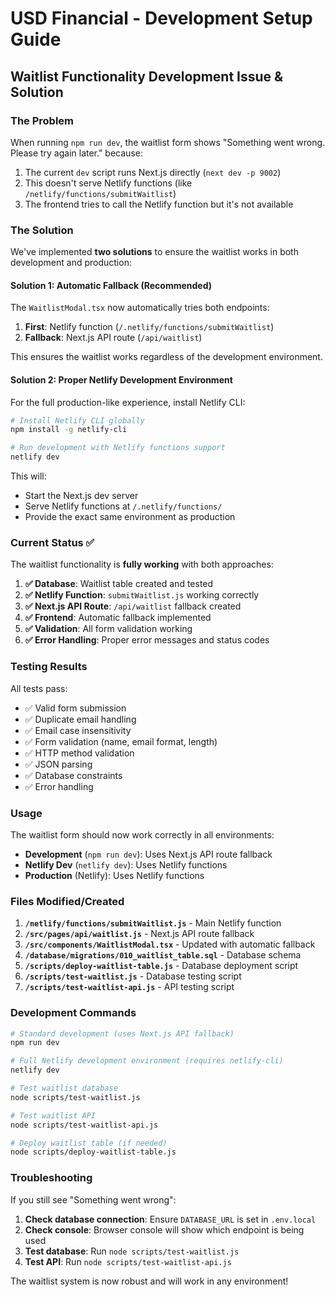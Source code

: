 # USD Financial - Development Setup Guide

## Waitlist Functionality Development Issue & Solution

### The Problem
When running `npm run dev`, the waitlist form shows "Something went wrong. Please try again later." because:

1. The current `dev` script runs Next.js directly (`next dev -p 9002`)
2. This doesn't serve Netlify functions (like `/netlify/functions/submitWaitlist`)
3. The frontend tries to call the Netlify function but it's not available

### The Solution

We've implemented **two solutions** to ensure the waitlist works in both development and production:

#### Solution 1: Automatic Fallback (Recommended)
The `WaitlistModal.tsx` now automatically tries both endpoints:
1. **First**: Netlify function (`/.netlify/functions/submitWaitlist`)
2. **Fallback**: Next.js API route (`/api/waitlist`)

This ensures the waitlist works regardless of the development environment.

#### Solution 2: Proper Netlify Development Environment

For the full production-like experience, install Netlify CLI:

```bash
# Install Netlify CLI globally
npm install -g netlify-cli

# Run development with Netlify functions support
netlify dev
```

This will:
- Start the Next.js dev server
- Serve Netlify functions at `/.netlify/functions/`
- Provide the exact same environment as production

### Current Status ✅

The waitlist functionality is **fully working** with both approaches:

1. **✅ Database**: Waitlist table created and tested
2. **✅ Netlify Function**: `submitWaitlist.js` working correctly  
3. **✅ Next.js API Route**: `/api/waitlist` fallback created
4. **✅ Frontend**: Automatic fallback implemented
5. **✅ Validation**: All form validation working
6. **✅ Error Handling**: Proper error messages and status codes

### Testing Results

All tests pass:
- ✅ Valid form submission
- ✅ Duplicate email handling
- ✅ Email case insensitivity
- ✅ Form validation (name, email format, length)
- ✅ HTTP method validation
- ✅ JSON parsing
- ✅ Database constraints
- ✅ Error handling

### Usage

The waitlist form should now work correctly in all environments:
- **Development** (`npm run dev`): Uses Next.js API route fallback
- **Netlify Dev** (`netlify dev`): Uses Netlify functions
- **Production** (Netlify): Uses Netlify functions

### Files Modified/Created

1. **`/netlify/functions/submitWaitlist.js`** - Main Netlify function
2. **`/src/pages/api/waitlist.js`** - Next.js API route fallback
3. **`/src/components/WaitlistModal.tsx`** - Updated with automatic fallback
4. **`/database/migrations/010_waitlist_table.sql`** - Database schema
5. **`/scripts/deploy-waitlist-table.js`** - Database deployment script
6. **`/scripts/test-waitlist.js`** - Database testing script
7. **`/scripts/test-waitlist-api.js`** - API testing script

### Development Commands

```bash
# Standard development (uses Next.js API fallback)
npm run dev

# Full Netlify development environment (requires netlify-cli)
netlify dev

# Test waitlist database
node scripts/test-waitlist.js

# Test waitlist API
node scripts/test-waitlist-api.js

# Deploy waitlist table (if needed)
node scripts/deploy-waitlist-table.js
```

### Troubleshooting

If you still see "Something went wrong":

1. **Check database connection**: Ensure `DATABASE_URL` is set in `.env.local`
2. **Check console**: Browser console will show which endpoint is being used
3. **Test database**: Run `node scripts/test-waitlist.js`
4. **Test API**: Run `node scripts/test-waitlist-api.js`

The waitlist system is now robust and will work in any environment!